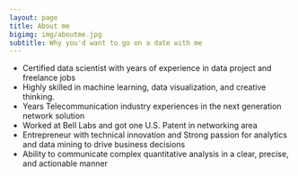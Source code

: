 ```yaml
---
layout: page
title: About me
bigimg: img/aboutme.jpg
subtitle: Why you'd want to go on a date with me
---
```


- Certified data scientist with years of experience in data project and freelance jobs
- Highly skilled in machine learning, data visualization, and creative thinking.
- Years Telecommunication industry experiences in the next generation network solution
- Worked at Bell Labs and got one U.S. Patent in networking area
- Entrepreneur with technical innovation and Strong passion for analytics and data mining to drive business decisions
- Ability to communicate complex quantitative analysis in a clear, precise, and actionable manner

